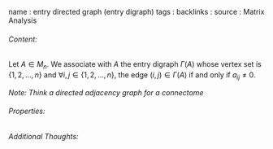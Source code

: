 name : entry directed graph (entry digraph)
tags : 
backlinks : 
source : Matrix Analysis

###### Content:
Let $A\in M_n$. We associate with $A$ the entry digraph $\Gamma (A)$ whose vertex set is $\{1,2,...,n\}$ and $\forall i,j \in \{1,2,...,n\}$, the edge $(i,j) \in \Gamma(A)$ if and only if $a_{ij}\neq 0$. 

*Note: Think a directed adjacency graph for a connectome*

###### Properties:


###### Additional Thoughts:
